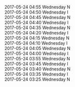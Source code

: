 2017-05-24 04:55 Wednesday  N  
2017-05-24 04:50 Wednesday  I  
2017-05-24 04:45 Wednesday  N  
2017-05-24 04:40 Wednesday  I  
2017-05-24 04:35 Wednesday  N  
2017-05-24 04:20 Wednesday  I  
2017-05-24 04:15 Wednesday  N  
2017-05-24 04:10 Wednesday  I  
2017-05-24 04:05 Wednesday  N  
2017-05-24 04:00 Wednesday  I  
2017-05-24 03:55 Wednesday  N  
2017-05-24 03:45 Wednesday  I  
2017-05-24 03:40 Wednesday  N  
2017-05-24 03:35 Wednesday  I  
2017-05-24 03:25 Wednesday  N  
